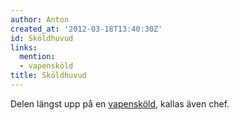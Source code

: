 ```yaml
---
author: Anton
created_at: '2012-03-18T13:40:30Z'
id: Sköldhuvud
links:
  mention:
  - vapensköld
title: Sköldhuvud
---
```


Delen längst upp på en [vapensköld], kallas även chef.

  [vapensköld]: vapensköld
